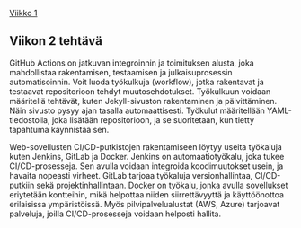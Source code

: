 [Viikko 1](index.md)

## Viikon 2 tehtävä

GitHub Actions on jatkuvan integroinnin ja toimituksen alusta, joka mahdollistaa rakentamisen, testaamisen ja julkaisuprosessin automatisoinnin. Voit luoda työkulkuja (workflow), jotka rakentavat ja testaavat repositorioon tehdyt muutosehdotukset. Työkulkuun voidaan määritellä tehtävät, kuten Jekyll-sivuston rakentaminen ja päivittäminen. Näin sivusto pysyy ajan tasalla automaattisesti. Työkulut määritellään YAML-tiedostolla, joka lisätään repositorioon, ja se suoritetaan, kun tietty tapahtuma käynnistää sen. 

Web-sovellusten CI/CD-putkistojen rakentamiseen löytyy useita työkaluja kuten Jenkins, GitLab ja Docker. Jenkins on automaatiotyökalu, joka tukee CI/CD-prosesseja. Sen avulla voidaan integroida koodimuutokset usein, ja havaita nopeasti virheet. GitLab tarjoaa työkaluja versionhallintaa, CI/CD-putkiin sekä projektinhallintaan. Docker on työkalu, jonka avulla sovellukset eriytetään kontteihin, mikä helpottaa niiden siirrettävyyttä ja käyttöönottoa erilaisissa ympäristöissä. Myös pilvipalvelualustat (AWS, Azure) tarjoavat palveluja, joilla CI/CD-prosesseja voidaan helposti hallita. 
